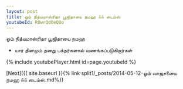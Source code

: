 ```yaml
---
layout: post
title: ஓம் நித்யமாஸ்ரிதா பூஜிதாயை நமஹ ௧௧ டைம்ஸ்
youtubeId: ROwrQdOeQUo
---
```

 
 
 ஓம் நித்யமாஸ்ரிதா பூஜிதாயை நமஹ  
 
 -  யார் தினமும் தனது பக்தர்களால் வணங்கப்படுகிறார்கள் 
 
  
 
  
 
 
 
 
 
 


{% include youtubePlayer.html id=page.youtubeId %}
 
[Next]({{ site.baseurl }}{% link  split1/_posts/2014-05-12-ஓம் வாஜசனைய நமஹ ௧௧ டைம்ஸ்.md%})
 
